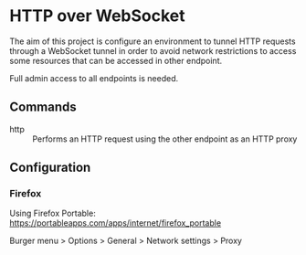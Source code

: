 # HTTP over WebSocket

The aim of this project is configure an environment to tunnel HTTP requests through a WebSocket tunnel in order to avoid network restrictions to access some resources that can be accessed in other endpoint.

Full admin access to all endpoints is needed.

## Commands

<dl>

  <dt>http</dt>
  <dd>Performs an HTTP request using the other endpoint as an HTTP proxy</dd>

</dl>

## Configuration

### Firefox

Using Firefox Portable:
https://portableapps.com/apps/internet/firefox_portable

Burger menu > Options > General > Network settings > Proxy